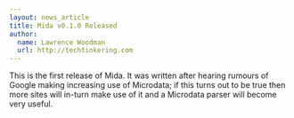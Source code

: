 ```yaml
---
layout: news_article
title: Mida v0.1.0 Released
author:
  name: Lawrence Woodman
  url: http://techtinkering.com
---
```

This is the first release of Mida.  It was written after hearing rumours of
Google making increasing use of Microdata; if this turns out to be true then
more sites will in-turn make use of it and a Microdata parser will become very
useful.
